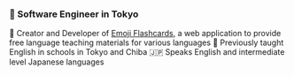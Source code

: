 ### 🗼 Software Engineer in Tokyo

👷 Creator and Developer of [Emoji Flashcards](/projects/emoji-flashcards/), a web application to provide free language teaching materials for various languages
🏫 Previously taught English in schools in Tokyo and Chiba
🇯🇵 Speaks English and intermediate level Japanese languages

<!--
**rbndickson/rbndickson** is a ✨ _special_ ✨ repository because its `README.md` (this file) appears on your GitHub profile.

Here are some ideas to get you started:

- 🔭 I’m currently working on ...
- 🌱 I’m currently learning ...
- 👯 I’m looking to collaborate on ...
- 🤔 I’m looking for help with ...
- 💬 Ask me about ...
- 📫 How to reach me: ...
- 😄 Pronouns: ...
- ⚡ Fun fact: ...
-->
  
